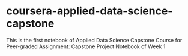 # coursera-applied-data-science-capstone
This is the first notebook of Applied Data Science Capstone Course for Peer-graded Assignment: Capstone Project Notebook of Week 1
